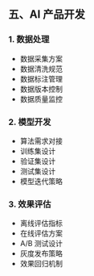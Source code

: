 ## 五、AI 产品开发

### 1. 数据处理

- 数据采集方案
- 数据清洗规范
- 数据标注管理
- 数据版本控制
- 数据质量监控

### 2. 模型开发

- 算法需求对接
- 训练集设计
- 验证集设计
- 测试集设计
- 模型迭代策略

### 3. 效果评估

- 离线评估指标
- 在线评估方案
- A/B 测试设计
- 灰度发布策略
- 效果回归机制
